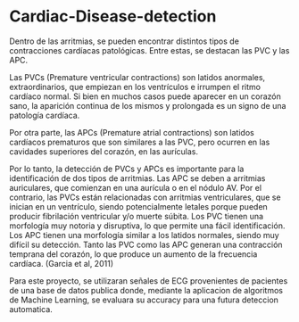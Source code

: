 # Cardiac-Disease-detection
Dentro de las arritmias, se pueden encontrar distintos tipos de contracciones cardíacas patológicas. Entre estas, se destacan las PVC y las APC.

Las PVCs (Premature ventricular contractions) son latidos anormales, extraordinarios, que empiezan en los ventrículos e irrumpen el ritmo cardíaco normal. Si bien en muchos casos puede aparecer en un corazón sano, la aparición continua de los mismos y prolongada es un signo de una patología cardíaca.

Por otra parte, las APCs (Premature atrial contractions) son latidos cardíacos prematuros que son similares a las PVC, pero ocurren en las cavidades superiores del corazón, en las aurículas.

Por lo tanto, la detección de PVCs y APCs es importante para la identificación de dos tipos de arritmias. Las APC se deben a arritmias auriculares, que comienzan en una aurícula o en el nódulo AV. Por el contrario, las PVCs están relacionadas con arritmias ventriculares, que se inician en un ventrículo, siendo potencialmente letales porque pueden producir fibrilación ventricular y/o muerte súbita. Los PVC tienen una morfología muy notoria y disruptiva, lo que permite una fácil identificación. Los APC tienen una morfología similar a los latidos normales, siendo muy difícil su detección. Tanto las PVC como las APC generan una contracción temprana del corazón, lo que produce un aumento de la frecuencia cardíaca. (Garcia et al, 2011)

Para este proyecto, se utilizaran señales de ECG provenientes de pacientes de una base de datos publica donde, mediante la aplicacion de algoritmos de Machine Learning, se evaluara su accuracy para una futura deteccion automatica. 
